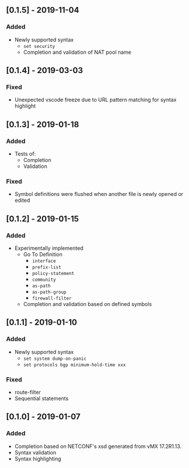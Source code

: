 ## [0.1.5] - 2019-11-04

### Added

* Newly supported syntax
  * `set security`
  * Completion and validation of NAT pool name


## [0.1.4] - 2019-03-03

### Fixed

* Unexpected vscode freeze due to URL pattern matching for syntax highlight


## [0.1.3] - 2019-01-18

### Added

* Tests of:
  * Completion
  * Validation

### Fixed

* Symbol definitions were flushed when another file is newly opened or edited


## [0.1.2] - 2019-01-15

### Added

* Experimentally implemented
  * Go To Definition
    * `interface`
    * `prefix-list`
    * `policy-statement`
    * `community`
    * `as-path`
    * `as-path-group`
    * `firewall-filter`
  * Completion and validation based on defined symbols


## [0.1.1] - 2019-01-10

### Added

* Newly supported syntax
  * `set system dump-on-panic`
  * `set protocols bgp minimum-hold-time xxx`

### Fixed

* route-filter
* Sequential statements


## [0.1.0] - 2019-01-07

### Added

* Completion based on NETCONF's xsd generated from vMX 17.2R1.13.
* Syntax validation
* Syntax highlighting
